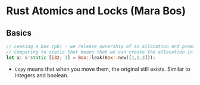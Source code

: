 # Rust Atomics and Locks (Mara Bos)

## Basics

```rs
// Leaking a box (p8) - we release ownership of an allocation and promise never drop it
// Comparing to static that means that we can create the allocation in runtime
let x: &'static [i32; 3] = Box::leak(Box::new([1,2,3]));
```

- `Copy` means that when you move them, the original still exists. Similar to integers and boolean.
